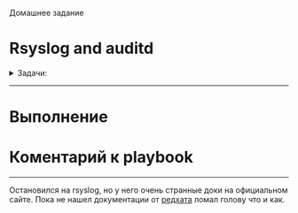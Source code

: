 Домашнее задание

# Rsyslog and auditd
<details>
<summary> Задачи: </summary> 

в вагранте поднимаем 2 машины web и log
на web поднимаем nginx
на log настраиваем центральный лог сервер на любой системе на выбор
- journald
- rsyslog
- elk 
настраиваем аудит следящий за изменением конфигов нжинкса 

все критичные логи с web должны собираться и локально и удаленно
все логи с nginx должны уходить на удаленный сервер (локально только критичные)
логи аудита уходят ТОЛЬКО на удаленную систему
</details>

_____________________________________________

# Выполнение

# Коментарий к playbook
_____________________________

Остановился на rsyslog, но у него очень странные доки на официальном сайте. Пока не нашел документации от [редхата](https://access.redhat.com/documentation/en-us/red_hat_enterprise_linux/6/html/deployment_guide/s1-using_rsyslog_modules) ломал голову что и как.

